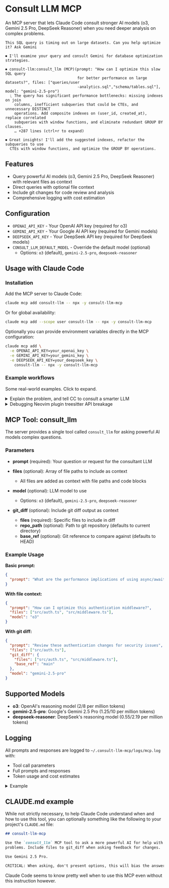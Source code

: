 # Consult LLM MCP

An MCP server that lets Claude Code consult stronger AI models (o3, Gemini 2.5
Pro, DeepSeek Reasoner) when you need deeper analysis on complex problems.

```
This SQL query is timing out on large datasets. Can you help optimize it? Ask Gemini

⏺ I'll examine your query and consult Gemini for database optimization strategies.

⏺ consult-llm:consult_llm (MCP)(prompt: "How can I optimize this slow SQL query
                                for better performance on large datasets?", files: ["queries/user
                                -analytics.sql","schema/tables.sql"], model: "gemini-2.5-pro")
  ⎿ The query has significant performance bottlenecks: missing indexes on join
    columns, inefficient subqueries that could be CTEs, and unnecessary DISTINCT
    operations. Add composite indexes on (user_id, created_at), replace correlated
    subqueries with window functions, and eliminate redundant GROUP BY clauses.
    … +287 lines (ctrl+r to expand)

⏺ Great insights! I'll add the suggested indexes, refactor the subqueries to use
  CTEs with window functions, and optimize the GROUP BY operations.
```

## Features

- Query powerful AI models (o3, Gemini 2.5 Pro, DeepSeek Reasoner) with relevant
  files as context
- Direct queries with optional file context
- Include git changes for code review and analysis
- Comprehensive logging with cost estimation

## Configuration

- `OPENAI_API_KEY` - Your OpenAI API key (required for o3)
- `GEMINI_API_KEY` - Your Google AI API key (required for Gemini models)
- `DEEPSEEK_API_KEY` - Your DeepSeek API key (required for DeepSeek models)
- `CONSULT_LLM_DEFAULT_MODEL` - Override the default model (optional)
  - Options: `o3` (default), `gemini-2.5-pro`, `deepseek-reasoner`

## Usage with Claude Code

### Installation

Add the MCP server to Claude Code:

```bash
claude mcp add consult-llm -- npx -y consult-llm-mcp
```

Or for global availability:

```bash
claude mcp add --scope user consult-llm -- npx -y consult-llm-mcp
```

Optionally you can provide environment variables directly in the MCP
configuration:

```bash
claude mcp add \
  -e OPENAI_API_KEY=your_openai_key \
  -e GEMINI_API_KEY=your_gemini_key \
  -e DEEPSEEK_API_KEY=your_deepseek_key \
    consult-llm -- npx -y consult-llm-mcp
```

### Example workflows

Some real-world examples. Click to expand.

<details>
<summary>Explain the problem, and tell CC to consult a smarter LLM</summary>

```
  <Some long explanation of the issue here>

  Consult LLM for assistance, use gemini

⏺ I see the issue! The problem is that the frontend is trying to use the hint
  for "isn't" but the server generated a hint for "isn't it" (the full phrase).
  This is a mismatch between how the frontend segments text and how the server
  generates hints.

  Let me consult the LLM to get assistance on this segmentation mismatch issue.

⏺ Write(hint-segmentation-issue.md)
  ⎿  Wrote 53 lines to hint-segmentation-issue.md
     # Hint Segmentation Mismatch Issue
     ## Problem Description
     There's a mismatch between how the frontend segments text for clickable
     words and how the backend generates hints. This causes hint unlocking to
     fail when the segments don't match exactly.
     ## Example Case
     **Original Text**: "Hello! Nice weather, isn't it?"
     … +43 lines (ctrl+r to expand)

⏺ consult-llm:consult_llm (MCP)(model: "gemini-2.5-pro", files: ["/project/hint
                                -segmentation-issue.md","/project/web/src/compo
                                nents/HintsText.tsx","/project/web/src/utils/hi
                                nts.ts","/project/server/src/routes/public/hint
                                s.ts","/project/server/src/llm/hints.ts"])
  ⎿ An excellent analysis of the problem. The root cause has been correctly
    identified: a race condition within the `handleConfirmGenerateHints`
    function in `HintsText.tsx`. The component state updates in the background
    after `await generateHints()`, but the function continues executing with a
    stale `activeSegment` variable, causing it to request a hint for a smaller
    text segment ( e.g., "isn't") instead of the full, newly-available hint
    phrase (e.g., "isn't it").
    … +607 lines (ctrl+r to expand)

⏺ Perfect! The LLM identified the core issue - there's a race condition in
  handleConfirmGenerateHints where the function uses stale state after async
  operations. The solution is to re-target the hint key after generation to
  find the correct matching hint.

  Let me implement this solution:

⏺ Update Todos
  ⎿  ☐ Fix hint segmentation mismatch by implementing smarter hint key
       targeting in handleConfirmGenerateHints
```

</details>

<details>
<summary>Debugging Neovim plugin treesitter API breakage</summary>

````
⏺ Fixed! Added nil checks for both node and child and updated the iter_matches call to handle the newer API properly.

> Still not working:

  E5108: Error executing lua /Users/raine/code/testonly.nvim/lua/testonly.lua:92: attempt to call method 'child' (a nil value)
  stack traceback:
          /Users/raine/code/testonly.nvim/lua/testonly.lua:92: in function 'reset_all_exclusive'
          /Users/raine/code/testonly.nvim/lua/testonly.lua:110: in function 'reset_all_exclusive'
          [string ":lua"]:1: in main chunk

  Ask gemini

⏺ Let me consult with a more powerful AI to understand the current Neovim treesitter API changes:

⏺ consult-llm:consult_llm (MCP)(prompt: "I'm debugging a Neovim plugin that's broken due to treesitter API changes. The error is \"attempt to call method 'child' (a nil value)\" on line 92. The
                               code is trying to access child nodes from treesitter matches but the API seems to have changed in newer Neovim versions.\n\nHere's the problematic
                               code:\n```lua\nfor _, match, _ in parsed_query:iter_matches(root, bufnr, start_row, end_row) do\n    for id, node in pairs(match) do\n        local name =
                               parsed_query.captures[id]\n        if name == \"call\" and node then\n            local child = node:child(0)  -- ERROR HERE\n            if child then\n
                                    local text = vim.treesitter.get_node_text(child, bufnr)\n                -- ... rest of logic\n            end\n        end\n    end\nend\n```\n\nWhat's the
                               correct way to iterate over treesitter query matches and access child nodes in current Neovim versions? What API changes should I be aware of?", files:
                               ["/Users/raine/code/testonly.nvim/lua/testonly.lua"])
  ⎿  Problem
     -------

     … +93 lines (ctrl+r to expand)

⏺ Perfect! The issue is that iter_matches() can return nil nodes in the match table. Let me fix this by switching to the recommended iter_captures() approach:

⏺ Update(lua/testonly.lua)
  ⎿  Updated lua/testonly.lua with 7 additions and 10 removals
       85      local root = parser:parse()[1]:root()
       86      local start_row, _, end_row, _ = root:range()
       87
       88 -    for _, match, _ in parsed_query:iter_matches(root, bufnr, start_row, end_row) do
       89 -      for id, node in pairs(match) do
       90 -        local name = parsed_query.captures[id]
       91 -        if name == "call" and node then
       92 -          local child = node:child(0)
       93 -          if child then
       94 -            local text = vim.treesitter.get_node_text(child, bufnr)
       88 +    for id, node, _ in parsed_query:iter_captures(root, bufnr, start_row, end_row) do
       89 +      if parsed_query.captures[id] == "call" then
       90 +        local first_child = node:named_child(0)
       91 +        if first_child then
       92 +          local text = vim.treesitter.get_node_text(first_child, bufnr)
       93
       94 -            if text == "it.only" or text == "describe.only" then
       95 -              toggle_test_exclusive(child)
       96 -            end
       94 +          if text == "it.only" or text == "describe.only" then
       95 +            toggle_test_exclusive(first_child)
       96            end
       97          end
       98        end

⏺ Fixed! The key changes:

  1. Switched from iter_matches() to iter_captures() which never returns nil nodes
  2. Used named_child(0) instead of child(0) to get only meaningful syntax nodes (not punctuation)
  3. Simplified the iteration logic since iter_captures() directly gives us the node and capture ID

  Your <leader>tr mapping should now work properly with the current Neovim treesitter API.
````

</details>

## MCP Tool: consult_llm

The server provides a single tool called `consult_llm` for asking powerful AI
models complex questions.

### Parameters

- **prompt** (required): Your question or request for the consultant LLM

- **files** (optional): Array of file paths to include as context

  - All files are added as context with file paths and code blocks

- **model** (optional): LLM model to use

  - Options: `o3` (default), `gemini-2.5-pro`, `deepseek-reasoner`

- **git_diff** (optional): Include git diff output as context
  - **files** (required): Specific files to include in diff
  - **repo_path** (optional): Path to git repository (defaults to current
    directory)
  - **base_ref** (optional): Git reference to compare against (defaults to HEAD)

### Example Usage

**Basic prompt:**

```json
{
  "prompt": "What are the performance implications of using async/await vs Promise.then() in Node.js?"
}
```

**With file context:**

```json
{
  "prompt": "How can I optimize this authentication middleware?",
  "files": ["src/auth.ts", "src/middleware.ts"],
  "model": "o3"
}
```

**With git diff:**

```json
{
  "prompt": "Review these authentication changes for security issues",
  "files": ["src/auth.ts"],
  "git_diff": {
    "files": ["src/auth.ts", "src/middleware.ts"],
    "base_ref": "main"
  },
  "model": "gemini-2.5-pro"
}
```

## Supported Models

- **o3**: OpenAI's reasoning model ($2/$8 per million tokens)
- **gemini-2.5-pro**: Google's Gemini 2.5 Pro ($1.25/$10 per million tokens)
- **deepseek-reasoner**: DeepSeek's reasoning model ($0.55/$2.19 per million
  tokens)

## Logging

All prompts and responses are logged to `~/.consult-llm-mcp/logs/mcp.log` with:

- Tool call parameters
- Full prompts and responses
- Token usage and cost estimates

<details>
<summary>Example</summary>

```
[2025-06-22T20:16:04.673Z] TOOL CALL: consult_llm
Arguments: {
  "files": [
    "refactor-analysis.md",
    "src/main.ts",
    "src/schema.ts",
    "src/config.ts",
    "src/llm.ts",
    "src/llm-cost.ts"
  ],
  "model": "deepseek-reasoner"
}
================================================================================
[2025-06-22T20:16:04.675Z] PROMPT (model: deepseek-reasoner):
## Relevant Files

### File: src/main.ts

...

Please provide specific suggestions for refactoring with example code structure
where helpful.
================================================================================
[2025-06-22T20:19:20.632Z] RESPONSE (model: deepseek-reasoner):
Based on the analysis, here are the key refactoring suggestions to improve
separation of concerns and maintainability:

...

This refactoring maintains all existing functionality while significantly
improving maintainability and separation of concerns. The new structure makes
it easier to add features like new LLM providers, additional context sources,
or alternative prompt formats.

Tokens: 3440 input, 5880 output | Cost: $0.014769 (input: $0.001892, output: $0.012877)
```

</details>

## CLAUDE.md example

While not strictly necessary, to help Claude Code understand when and how to use
this tool, you can optionally something like the following to your project's
`CLAUDE.md` file:

```markdown
## consult-llm-mcp

Use the `consult_llm` MCP tool to ask a more powerful AI for help with complex
problems. Include files to git_diff when asking feedback for changes.

Use Gemini 2.5 Pro.

CRITICAL: When asking, don't present options, this will bias the answer.
```

Claude Code seems to know pretty well when to use this MCP even without this
instruction however.
